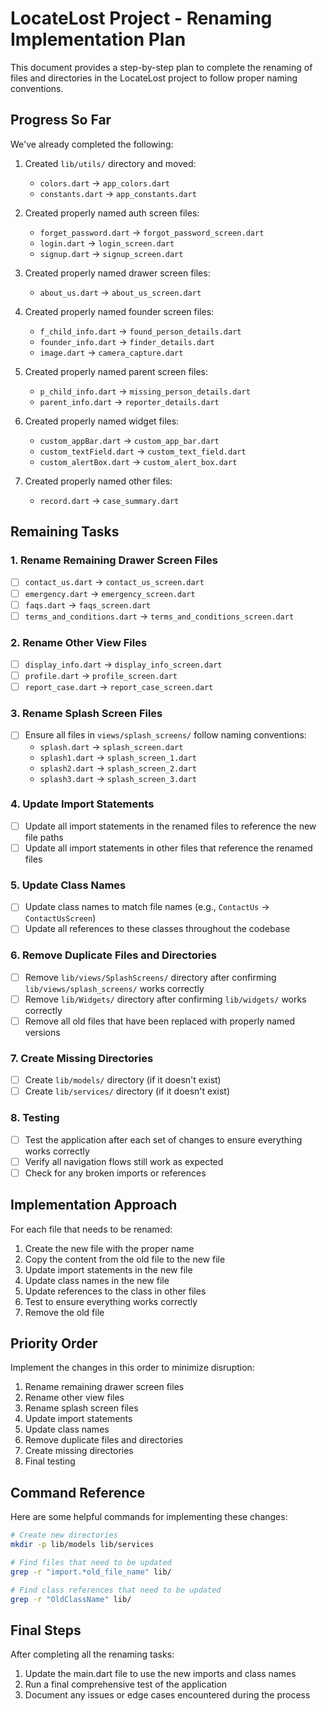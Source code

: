 # LocateLost Project - Renaming Implementation Plan

This document provides a step-by-step plan to complete the renaming of files and directories in the LocateLost project to follow proper naming conventions.

## Progress So Far

We've already completed the following:

1. Created `lib/utils/` directory and moved:
   - `colors.dart` → `app_colors.dart`
   - `constants.dart` → `app_constants.dart`

2. Created properly named auth screen files:
   - `forget_password.dart` → `forgot_password_screen.dart`
   - `login.dart` → `login_screen.dart`
   - `signup.dart` → `signup_screen.dart`

3. Created properly named drawer screen files:
   - `about_us.dart` → `about_us_screen.dart`

4. Created properly named founder screen files:
   - `f_child_info.dart` → `found_person_details.dart`
   - `founder_info.dart` → `finder_details.dart`
   - `image.dart` → `camera_capture.dart`

5. Created properly named parent screen files:
   - `p_child_info.dart` → `missing_person_details.dart`
   - `parent_info.dart` → `reporter_details.dart`

6. Created properly named widget files:
   - `custom_appBar.dart` → `custom_app_bar.dart`
   - `custom_textField.dart` → `custom_text_field.dart`
   - `custom_alertBox.dart` → `custom_alert_box.dart`

7. Created properly named other files:
   - `record.dart` → `case_summary.dart`

## Remaining Tasks

### 1. Rename Remaining Drawer Screen Files

- [ ] `contact_us.dart` → `contact_us_screen.dart`
- [ ] `emergency.dart` → `emergency_screen.dart`
- [ ] `faqs.dart` → `faqs_screen.dart`
- [ ] `terms_and_conditions.dart` → `terms_and_conditions_screen.dart`

### 2. Rename Other View Files

- [ ] `display_info.dart` → `display_info_screen.dart`
- [ ] `profile.dart` → `profile_screen.dart`
- [ ] `report_case.dart` → `report_case_screen.dart`

### 3. Rename Splash Screen Files

- [ ] Ensure all files in `views/splash_screens/` follow naming conventions:
  - `splash.dart` → `splash_screen.dart`
  - `splash1.dart` → `splash_screen_1.dart`
  - `splash2.dart` → `splash_screen_2.dart`
  - `splash3.dart` → `splash_screen_3.dart`

### 4. Update Import Statements

- [ ] Update all import statements in the renamed files to reference the new file paths
- [ ] Update all import statements in other files that reference the renamed files

### 5. Update Class Names

- [ ] Update class names to match file names (e.g., `ContactUs` → `ContactUsScreen`)
- [ ] Update all references to these classes throughout the codebase

### 6. Remove Duplicate Files and Directories

- [ ] Remove `lib/views/SplashScreens/` directory after confirming `lib/views/splash_screens/` works correctly
- [ ] Remove `lib/Widgets/` directory after confirming `lib/widgets/` works correctly
- [ ] Remove all old files that have been replaced with properly named versions

### 7. Create Missing Directories

- [ ] Create `lib/models/` directory (if it doesn't exist)
- [ ] Create `lib/services/` directory (if it doesn't exist)

### 8. Testing

- [ ] Test the application after each set of changes to ensure everything works correctly
- [ ] Verify all navigation flows still work as expected
- [ ] Check for any broken imports or references

## Implementation Approach

For each file that needs to be renamed:

1. Create the new file with the proper name
2. Copy the content from the old file to the new file
3. Update import statements in the new file
4. Update class names in the new file
5. Update references to the class in other files
6. Test to ensure everything works correctly
7. Remove the old file

## Priority Order

Implement the changes in this order to minimize disruption:

1. Rename remaining drawer screen files
2. Rename other view files
3. Rename splash screen files
4. Update import statements
5. Update class names
6. Remove duplicate files and directories
7. Create missing directories
8. Final testing

## Command Reference

Here are some helpful commands for implementing these changes:

```bash
# Create new directories
mkdir -p lib/models lib/services

# Find files that need to be updated
grep -r "import.*old_file_name" lib/

# Find class references that need to be updated
grep -r "OldClassName" lib/
```

## Final Steps

After completing all the renaming tasks:

1. Update the main.dart file to use the new imports and class names
2. Run a final comprehensive test of the application
3. Document any issues or edge cases encountered during the process
